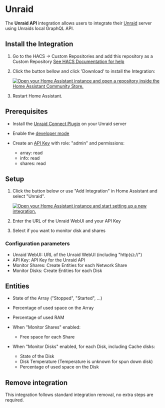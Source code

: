 # Unraid

The **Unraid API** integration allows users to integrate their [Unraid](https://www.home-connect.com/global) server using Unraids local GraphQL API.

## Install the Integration

1. Go to the HACS -> Custom Repositories and add this repository as a Custom Repository [See HACS Documentation for help](https://hacs.xyz/docs/faq/custom_repositories/)

2. Click the button bellow and click 'Download' to install the Integration:

    [![Open your Home Assistant instance and open a repository inside the Home Assistant Community Store.](https://my.home-assistant.io/badges/hacs_repository.svg)](https://my.home-assistant.io/redirect/hacs_repository/?repository=unraid_api&owner=chris-mc1)

3. Restart Home Assistant.

## Prerequisites

- Install the [Unraid Connect Plugin](https://docs.unraid.net/connect/) on your Unraid server
- Enable the [developer mode](https://docs.unraid.net/API/cli/#developer-mode)
- Create an [API Key](https://docs.unraid.net/API/how-to-use-the-api/#creating-an-api-key) with role: "admin" and permissions:

  - array: read
  - info: read
  - shares: read

## Setup

1. Click the button below or use "Add Integration" in Home Assistant and select "Unraid".

    [![Open your Home Assistant instance and start setting up a new integration.](https://my.home-assistant.io/badges/config_flow_start.svg)](https://my.home-assistant.io/redirect/config_flow_start/?domain=unraid_api)

2. Enter the URL of the Unraid WebUI and your API Key
3. Select if you want to monitor disk and shares

### Configuration parameters

- Unraid WebUI: URL of the Unraid WebUI (including "http(s)://")
- API Key: API Key for the Unraid API
- Monitor Shares: Create Entities for each Network Share
- Monitor Disks: Create Entities for each Disk

## Entities

- State of the Array ("Stopped", "Started", ...)
- Percentage of used space on the Array
- Percentage of used RAM

- When "Monitor Shares" enabled:

  - Free space for each Share

- When "Monitor Disks" enabled, for each Disk, including Cache disks:

  - State of the Disk
  - Disk Temperature (Temperature is unknown for spun down disk)
  - Percentage of used space on the Disk

## Remove integration

This integration follows standard integration removal, no extra steps are required.

